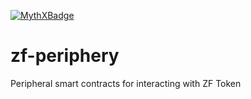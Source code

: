 [![MythXBadge](https://badgen.net/https/api.mythx.io/v1/projects/c7827f68-8e51-434c-a019-ac03b45bdd05/badge/data?cache=300&icon=https://raw.githubusercontent.com/ConsenSys/mythx-github-badge/main/logo_white.svg)](https://docs.mythx.io/dashboard/github-badges)
# zf-periphery
Peripheral smart contracts for interacting with ZF Token
